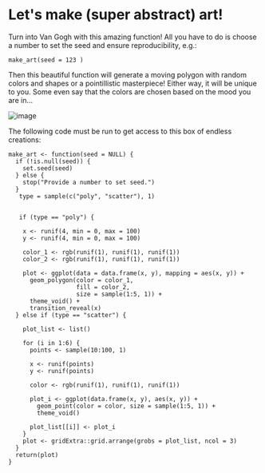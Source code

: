# Let's make (super abstract) art!
Turn into Van Gogh with this amazing function!
All you have to do is choose a number to set the seed and ensure reproducibility, e.g.:

```
make_art(seed = 123 )
```

Then this beautiful function will generate a moving polygon with random colors and shapes or a pointillistic masterpiece!
Either way, it will be unique to you. Some even say that the colors are chosen based on the mood you are in...


![image](https://github.com/Quinky1998/make_art/assets/157707416/6ccd7648-6711-42d2-81f3-5b5f2e31f883)




The following code must be run to get access to this box of endless creations:

```
make_art <- function(seed = NULL) {
  if (!is.null(seed)) {
    set.seed(seed)
  } else {
    stop("Provide a number to set seed.")
  }
   type = sample(c("poly", "scatter"), 1)
  
  
   if (type == "poly") {
    
    x <- runif(4, min = 0, max = 100)
    y <- runif(4, min = 0, max = 100)
   
    color_1 <- rgb(runif(1), runif(1), runif(1))
    color_2 <- rgb(runif(1), runif(1), runif(1))
    
    plot <- ggplot(data = data.frame(x, y), mapping = aes(x, y)) +
      geom_polygon(color = color_1,
                   fill = color_2,
                   size = sample(1:5, 1)) +
      theme_void() +
      transition_reveal(x)
  } else if (type == "scatter") {
    
    plot_list <- list()
    
    for (i in 1:6) {
      points <- sample(10:100, 1)
      
      x <- runif(points)
      y <- runif(points)
      
      color <- rgb(runif(1), runif(1), runif(1))
      
      plot_i <- ggplot(data.frame(x, y), aes(x, y)) +
        geom_point(color = color, size = sample(1:5, 1)) +
        theme_void()
      
      plot_list[[i]] <- plot_i
    }
    plot <- gridExtra::grid.arrange(grobs = plot_list, ncol = 3)
  }
  return(plot)
}
```
